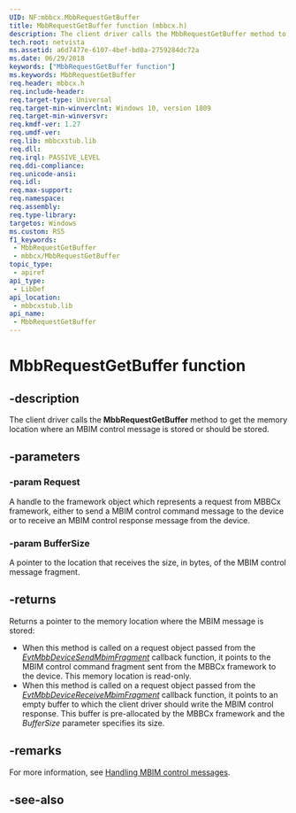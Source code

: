 ```yaml
---
UID: NF:mbbcx.MbbRequestGetBuffer
title: MbbRequestGetBuffer function (mbbcx.h)
description: The client driver calls the MbbRequestGetBuffer method to get the memory location where an MBIM control message is stored or should be stored.
tech.root: netvista
ms.assetid: a6d7477e-6107-4bef-bd0a-2759284dc72a
ms.date: 06/29/2018
keywords: ["MbbRequestGetBuffer function"]
ms.keywords: MbbRequestGetBuffer
req.header: mbbcx.h
req.include-header: 
req.target-type: Universal
req.target-min-winverclnt: Windows 10, version 1809
req.target-min-winversvr: 
req.kmdf-ver: 1.27
req.umdf-ver: 
req.lib: mbbcxstub.lib
req.dll: 
req.irql: PASSIVE_LEVEL
req.ddi-compliance: 
req.unicode-ansi: 
req.idl: 
req.max-support: 
req.namespace: 
req.assembly: 
req.type-library: 
targetos: Windows
ms.custom: RS5
f1_keywords:
 - MbbRequestGetBuffer
 - mbbcx/MbbRequestGetBuffer
topic_type:
 - apiref
api_type:
 - LibDef
api_location:
 - mbbcxstub.lib
api_name:
 - MbbRequestGetBuffer
---
```


# MbbRequestGetBuffer function


## -description

The client driver calls the **MbbRequestGetBuffer** method to get the memory location where an MBIM control message is stored or should be stored.

## -parameters

### -param Request

A handle to the framework object which represents a request from MBBCx framework, either to send a MBIM control command message to the device or to receive an MBIM control response message from the device.

### -param BufferSize

A pointer to the location that receives the size, in bytes, of the MBIM control message fragment.

## -returns

Returns a pointer to the memory location where the MBIM message is stored:

- When this method is called on a request object passed from the [*EvtMbbDeviceSendMbimFragment*](nc-mbbcx-evt_mbb_device_send_mbim_fragment.md) callback function, it points to the MBIM control command fragment sent from the MBBCx framework to the device. This memory location is read-only.
- When this method is called on a request object passed from the [*EvtMbbDeviceReceiveMbimFragment*](nc-mbbcx-evt_mbb_device_receive_mbim_fragment.md) callback function, it points to an empty buffer to which the client driver should write the MBIM control response. This buffer is pre-allocated by the MBBCx framework and the *BufferSize* parameter specifies its size.

## -remarks

For more information, see [Handling MBIM control messages](https://docs.microsoft.com/windows-hardware/drivers/netcx/writing-an-mbbcx-client-driver#handling-mbim-control-messages).

## -see-also

